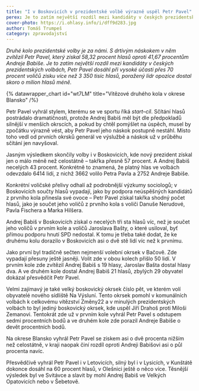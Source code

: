 ```yaml
---
title: "I v Boskovicích v prezidentské volbě výrazně uspěl Petr Pavel"
perex: Je to zatím největší rozdíl mezi kandidáty v českých prezidentských volbách, Petr Pavel dosáhl při vysoké účasti přes 70 procent voličů zisku více než 3 350 tisíc hlasů, poražený lídr opozice dostal skoro o milion hlasů méně.
cover-photo: https://i.ohlasy.info/i/dff9d283.jpg
author: Tomáš Trumpeš
category: zpravodajství
---
```


*Druhé kolo prezidentské volby je za námi. S drtivým náskokem v něm zvítězil Petr Pavel, který získal 58,32 procent hlasů oproti 41,67 procentům Andreje Babiše. Je to zatím největší rozdíl mezi kandidáty v českých prezidentských volbách, Petr Pavel dosáhl při vysoké účasti přes 70 procent voličů zisku více než 3 350 tisíc hlasů, poražený lídr opozice dostal skoro o milion hlasů méně.*

{% datawrapper_chart id="wt7LM" title="Vítězové druhého kola v okrese Blansko" /%}

Petr Pavel vyhrál stylem, kterému se ve sportu říká *start–cíl*. Sčítání hlasů postrádalo dramatičnosti, protože Andrej Babiš měl být dle předpokladů silnější v menších okrscích, a pokud by chtěl pomýšlet na úspěch, musel by zpočátku výrazně vést, aby Petr Pavel jeho náskok postupně nestáhl. Místo toho vedl od prvních okrsků generál ve výslužbě a náskok už v průběhu sčítání jen navyšoval.

Jasným výsledkem skončily volby i v Boskovicích, kde nový prezident získal jen o málo méně než celostátně – takřka přesně 57 procent. A Andrej Babiš necelých 43 procent. Konkrétně to znamená, že platný hlas ve volbách odevzdalo 6414 lidí, z nichž 3662 volilo Petra Pavla a 2752 Andreje Babiše.

Konkrétní voličské přelivy odhalí až podrobnější výzkumy sociologů; v Boskovicích součty hlasů vypadají, jako by podpora neúspěšných kandidátů z prvního kola přinesla své ovoce – Petr Pavel získal takřka shodný počet hlasů, jako je součet jeho voličů z prvního kola s voliči Danuše Nerudové, Pavla Fischera a Marka Hilšera.

Andrej Babiš v Boskovicích získal o necelých tři sta hlasů víc, než je součet jeho voličů v prvním kole a voličů Jaroslava Bašty, o které usiloval, byť přímou podporu hnutí SPD nedostal. K tomu je třeba také dodat, že ke druhému kolu dorazilo v Boskovicích asi o dvě stě lidí víc než k prvnímu.

Jako první byl tradičně sečten nejmenší volební okrsek v Bačově. Zde vypadají přesuny ještě jasněji. Volit zde v obou kolech přišlo 50 lidí. V prvním kole zde zvítězil Andrej Babiš s 19 hlasy, Jaroslav Bašta dostal hlasy dva. A ve druhém kole dostal Andrej Babiš 21 hlasů, zbylých 29 obyvatel dokázal přesvědčit Petr Pavel.

Velmi zajímavý je také velký boskovický okrsek číslo pět, ve kterém volí obyvatelé nového sídliště Na Výsluní. Tento okrsek pomohl v komunálních volbách k celkovému vítězství Změny22 a v minulých prezidentských volbách to byl jediný boskovický okrsek, kde uspěl Jiří Drahoš proti Miloši Zemanovi. Tentokrát zde už v prvním kole vyhrál Petr Pavel s odstupem sedmi procentních bodů a ve druhém kole zde porazil Andreje Babiše o devět procentních bodů.

Na okrese Blansko vyhrál Petr Pavel se ziskem asi o dvě procenta nižším než celostátně, v kraji naopak činí rozdíl oproti Andreji Babišovi asi o půl procenta navíc.

Přesvědčivě vyhrál Petr Pavel i v Letovicích, silný byl i v Lysicích, v Kunštátě dokonce dosáhl na 60 procent hlasů, v Olešnici ještě o něco více. Těsnější výsledek byl ve Svitávce a slavit by mohl Andrej Babiš ve Velkých Opatovicích nebo v Šebetově.